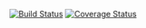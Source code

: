 [![Build Status](https://travis-ci.org/olaurino/java-sandbox.svg?branch=master)](https://travis-ci.org/olaurino/java-sandbox)
[![Coverage Status](https://coveralls.io/repos/olaurino/java-sandbox/badge.svg?branch=master&service=github)](https://coveralls.io/github/olaurino/java-sandbox?branch=master)
